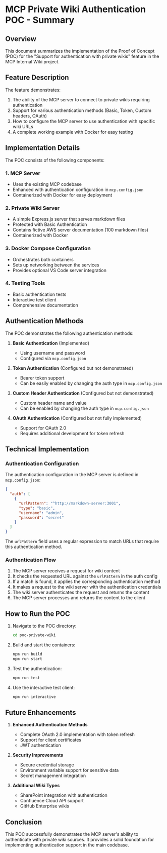 # MCP Private Wiki Authentication POC - Summary

## Overview

This document summarizes the implementation of the Proof of Concept (POC) for the "Support for authentication with private wikis" feature in the MCP Internal Wiki project.

## Feature Description

The feature demonstrates:
1. The ability of the MCP server to connect to private wikis requiring authentication
2. Support for various authentication methods (Basic, Token, Custom headers, OAuth)
3. How to configure the MCP server to use authentication with specific wiki URLs
4. A complete working example with Docker for easy testing

## Implementation Details

The POC consists of the following components:

### 1. MCP Server
- Uses the existing MCP codebase
- Enhanced with authentication configuration in `mcp.config.json`
- Containerized with Docker for easy deployment

### 2. Private Wiki Server
- A simple Express.js server that serves markdown files
- Protected with Basic Authentication
- Contains fictive AWS server documentation (100 markdown files)
- Containerized with Docker

### 3. Docker Compose Configuration
- Orchestrates both containers
- Sets up networking between the services
- Provides optional VS Code server integration

### 4. Testing Tools
- Basic authentication tests
- Interactive test client
- Comprehensive documentation

## Authentication Methods

The POC demonstrates the following authentication methods:

1. **Basic Authentication** (Implemented)
   - Using username and password
   - Configured via `mcp.config.json`

2. **Token Authentication** (Configured but not demonstrated)
   - Bearer token support
   - Can be easily enabled by changing the auth type in `mcp.config.json`

3. **Custom Header Authentication** (Configured but not demonstrated)
   - Custom header name and value
   - Can be enabled by changing the auth type in `mcp.config.json`

4. **OAuth Authentication** (Configured but not fully implemented)
   - Support for OAuth 2.0
   - Requires additional development for token refresh

## Technical Implementation

### Authentication Configuration

The authentication configuration in the MCP server is defined in `mcp.config.json`:

```json
{
  "auth": [
    {
      "urlPattern": "^http://markdown-server:3001",
      "type": "basic",
      "username": "admin",
      "password": "secret"
    }
  ]
}
```

The `urlPattern` field uses a regular expression to match URLs that require this authentication method.

### Authentication Flow

1. The MCP server receives a request for wiki content
2. It checks the requested URL against the `urlPattern` in the auth config
3. If a match is found, it applies the corresponding authentication method
4. It makes a request to the wiki server with the authentication credentials
5. The wiki server authenticates the request and returns the content
6. The MCP server processes and returns the content to the client

## How to Run the POC

1. Navigate to the POC directory:
   ```bash
   cd poc-private-wiki
   ```

2. Build and start the containers:
   ```bash
   npm run build
   npm run start
   ```

3. Test the authentication:
   ```bash
   npm run test
   ```

4. Use the interactive test client:
   ```bash
   npm run interactive
   ```

## Future Enhancements

1. **Enhanced Authentication Methods**
   - Complete OAuth 2.0 implementation with token refresh
   - Support for client certificates
   - JWT authentication

2. **Security Improvements**
   - Secure credential storage
   - Environment variable support for sensitive data
   - Secret management integration

3. **Additional Wiki Types**
   - SharePoint integration with authentication
   - Confluence Cloud API support
   - GitHub Enterprise wikis

## Conclusion

This POC successfully demonstrates the MCP server's ability to authenticate with private wiki sources. It provides a solid foundation for implementing authentication support in the main codebase.
